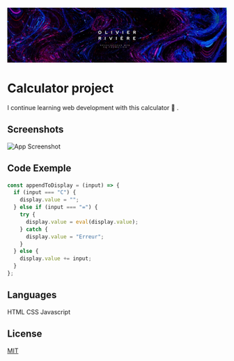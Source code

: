 
![Logo](./assets/img/1716296373896.jpg)


# Calculator project

I continue learning web development with this calculator 💪 .


## Screenshots

![App Screenshot](./assets/img/Capture%20d'écran%202024-10-25%20180725.png)


## Code Exemple
```javascript
const appendToDisplay = (input) => {
  if (input === "C") {
    display.value = ""; 
  } else if (input === "=") {
    try {
      display.value = eval(display.value);
    } catch {
      display.value = "Erreur";
    }
  } else {
    display.value += input; 
  }
};
```
## Languages

HTML
CSS
Javascript
## License

[MIT](https://choosealicense.com/licenses/mit/)

